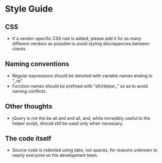 Style Guide
========

## CSS
* If a vendor-specific CSS rule is added, please add it for as many different vendors as possible to avoid styling discrepancies between clients.

## Naming conventions
* Regular expressions should be denoted with variable names ending in "_re".
* Function names should be prefixed with "afcHelper_" so as to avoid naming conflicts.

## Other thoughts
* jQuery is not the be all and end all, and, while incredibly useful to the helper script, should still be used only when necessary.

## The code itself
* Source code is indented using *tabs*, not spaces, for reasons unknown to nearly everyone on the development team.
